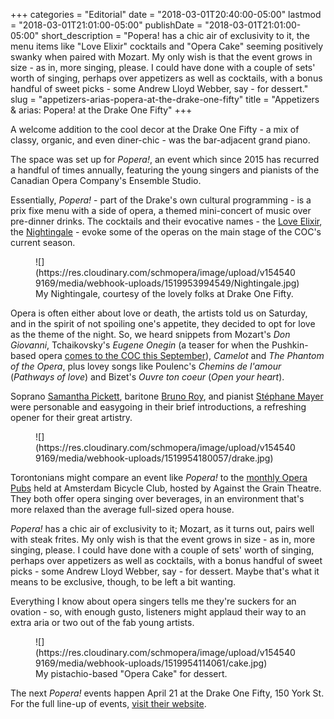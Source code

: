 +++
categories = "Editorial"
date = "2018-03-01T20:40:00-05:00"
lastmod = "2018-03-01T21:01:00-05:00"
publishDate = "2018-03-01T21:01:00-05:00"
short_description = "Popera! has a chic air of exclusivity to it, the menu items like &quot;Love Elixir&quot; cocktails and &quot;Opera Cake&quot; seeming positively swanky when paired with Mozart. My only wish is that the event grows in size - as in, more singing, please. I could have done with a couple of sets&#039; worth of singing, perhaps over appetizers as well as cocktails, with a bonus handful of sweet picks - some Andrew Lloyd Webber, say - for dessert."
slug = "appetizers-arias-popera-at-the-drake-one-fifty"
title = "Appetizers &amp; arias: Popera! at the Drake One Fifty"
+++

A welcome addition to the cool decor at the Drake One Fifty - a mix of classy, organic, and even diner-chic - was the bar-adjacent grand piano. 

The space was set up for *Popera!*, an event which since 2015 has recurred a handful of times annually, featuring the young singers and pianists of the Canadian Opera Company's Ensemble Studio.

Essentially, *Popera!* - part of the Drake's own cultural programming - is a prix fixe menu with a side of opera, a themed mini-concert of music over pre-dinner drinks. The cocktails and their evocative names - the [Love Elixir](/he-saidshe-said-a-sweet-elixir-at-the-coc/), the [Nightingale](https://www.coc.ca/productions/13109) - evoke some of the operas on the main stage of the COC's current season.

<figure data-type="image">
![](https://res.cloudinary.com/schmopera/image/upload/v1545409169/media/webhook-uploads/1519953994549/Nightingale.jpg)
<figcaption>My Nightingale, courtesy of the lovely folks at Drake One Fifty.</figcaption>
</figure>

Opera is often either about love or death, the artists told us on Saturday, and in the spirit of not spoiling one's appetite, they decided to opt for love as the theme of the night. So, we heard snippets from Mozart's *Don Giovanni*, Tchaikovsky's *Eugene Onegin* (a teaser for when the Pushkin-based opera [comes to the COC this September](https://www.coc.ca/productions/16460)), *Camelot* and *The Phantom of the Opera*, plus lovey songs like Poulenc's *Chemins de l'amour* (*Pathways of love*) and Bizet's *Ouvre ton coeur* (*Open your heart*).

Soprano [Samantha Pickett](/scene/people/samantha-pickett/]), baritone [Bruno Roy](/scene/people/bruno-roy/), and pianist [Stéphane Mayer](/scene/people/stephane-mayer/) were personable and easygoing in their brief introductions, a refreshing opener for their great artistry.

<figure data-type="image">
![](https://res.cloudinary.com/schmopera/image/upload/v1545409169/media/webhook-uploads/1519954180057/drake.jpg)
</figure>

Torontonians might compare an event like *Popera!* to the [monthly Opera Pubs](/atgs-opera-pubs-it-can-all-get-a-bit-wild/) held at Amsterdam Bicycle Club, hosted by Against the Grain Theatre. They both offer opera singing over beverages, in an environment that's more relaxed than the average full-sized opera house.

*Popera!* has a chic air of exclusivity to it; Mozart, as it turns out, pairs well with steak frites. My only wish is that the event grows in size - as in, more singing, please. I could have done with a couple of sets' worth of singing, perhaps over appetizers as well as cocktails, with a bonus handful of sweet picks - some Andrew Lloyd Webber, say - for dessert. Maybe that's what it means to be exclusive, though, to be left a bit wanting.

Everything I know about opera singers tells me they're suckers for an ovation - so, with enough gusto, listeners might applaud their way to an extra aria or two out of the fab young artists.

<figure data-type="image">
![](https://res.cloudinary.com/schmopera/image/upload/v1545409169/media/webhook-uploads/1519954114061/cake.jpg)
<figcaption>My pistachio-based "Opera Cake" for dessert.</figcaption>
</figure>

The next *Popera!* events happen April 21 at the Drake One Fifty, 150 York St. For the full line-up of events, [visit their website](http://www.drakeonefifty.ca/whatson/listings/).
